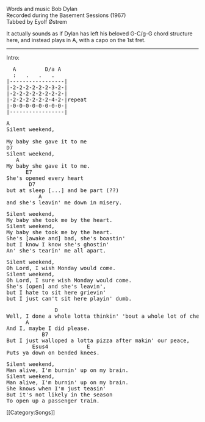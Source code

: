 Words and music Bob Dylan<br>
Recorded during the Basement Sessions (1967)<br>
Tabbed by Eyolf Østrem

It actually sounds as if Dylan has left his beloved G-C/g-G chord
structure here, and instead plays in A, with a capo on the 1st fret.

----
Intro:

<pre class="tab">
  A         D/a A
  :   .   .   .
|-----------------|
|-2-2-2-2-2-2-3-2-|
|-2-2-2-2-2-2-2-2-|
|-2-2-2-2-2-2-4-2-|repeat
|-0-0-0-0-0-0-0-0-|
|-----------------|
</pre>

<pre class="verse">
A
Silent weekend,

My baby she gave it to me
D7
Silent weekend,
   A
My baby she gave it to me.
      E7
She's opened every heart
       D7
but at sleep [...] and be part (??)
          A
and she's leavin' me down in misery.
</pre>
<pre class="verse">
Silent weekend,
My baby she took me by the heart.
Silent weekend,
My baby she took me by the heart.
She's [awake and] bad, she's boastin'
but I know I know she's ghostin'
An' she's tearin' me all apart.
</pre>
<pre class="verse">
Silent weekend,
Oh Lord, I wish Monday would come.
Silent weekend,
Oh Lord, I sure wish Monday would come.
She's [open] and she's leavin',
but I hate to sit here grievin'
but I just can't sit here playin' dumb.
</pre>

<pre class="bridge">
               D
Well, I done a whole lotta thinkin' 'bout a whole lot of cheatin',
      A
And I, maybe I did please.
           B7
But I just walloped a lotta pizza after makin' our peace,
        Esus4            E
Puts ya down on bended knees.
</pre>

<pre class="verse">
Silent weekend,
Man alive, I'm burnin' up on my brain.
Silent weekend,
Man alive, I'm burnin' up on my brain.
She knows when I'm just teasin'
But it's not likely in the season
To open up a passenger train.
</pre>

[[Category:Songs]]